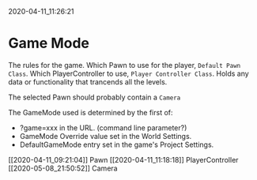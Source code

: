 2020-04-11_11:26:21

# Game Mode

The rules for the game.
Which Pawn to use for the player, `Default Pawn Class`.
Which PlayerController to use, `Player Controller Class`.
Holds any data or functionality that trancends all the levels.

The selected Pawn should probably contain a `Camera`

The GameMode used is determined by the first of:
- ?game=xxx in the URL. (command line parameter?)
- GameMode Override value set in the World Settings.
- DefaultGameMode entry set in the game's Project Settings.

[[2020-04-11_09:21:04]] Pawn
[[2020-04-11_11:18:18]] PlayerController
[[2020-05-08_21:50:52]] Camera